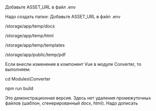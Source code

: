 Добавьте ASSET_URL в файл .env

Надо создать папки:
Добавьте ASSET_URL в файл .env

/storage/app/temp/docs

/storage/app/temp/html

/storage/app/temp/templates

/storage/app/public/temp/pdf

Если внесли изменения в компонент Vue в модуле Converter, то выполняем:

cd Modules\\Converter

npm run build

Это демонстрационная версия. Здесь нет удаления промежуточных файлов (шаблон, сгенерированный docx, html). Надо дописать
